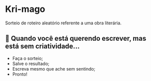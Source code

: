 # Kri-mago

Sorteio de roteiro aleatório referente a uma obra literária.

## 🔮 Quando você está querendo escrever, mas está sem criatividade...

- Faça o sorteio;
- Salve o resultado;
- Escreva mesmo que ache sem sentindo;
- Pronto!
